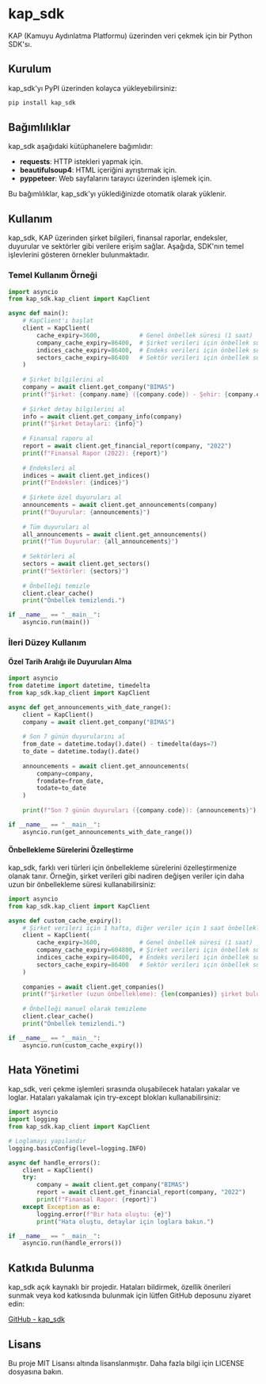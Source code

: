 # kap_sdk

KAP (Kamuyu Aydınlatma Platformu) üzerinden veri çekmek için bir Python SDK'sı.

## Kurulum

kap_sdk'yı PyPI üzerinden kolayca yükleyebilirsiniz:

```bash
pip install kap_sdk
```

## Bağımlılıklar

kap_sdk aşağıdaki kütüphanelere bağımlıdır:

- **requests**: HTTP istekleri yapmak için.
- **beautifulsoup4**: HTML içeriğini ayrıştırmak için.
- **pyppeteer**: Web sayfalarını tarayıcı üzerinden işlemek için.

Bu bağımlılıklar, kap_sdk'yı yüklediğinizde otomatik olarak yüklenir.

## Kullanım

kap_sdk, KAP üzerinden şirket bilgileri, finansal raporlar, endeksler, duyurular ve sektörler gibi verilere erişim sağlar. Aşağıda, SDK'nın temel işlevlerini gösteren örnekler bulunmaktadır.

### Temel Kullanım Örneği

```python
import asyncio
from kap_sdk.kap_client import KapClient

async def main():
    # KapClient'ı başlat
    client = KapClient(
        cache_expiry=3600,           # Genel önbellek süresi (1 saat)
        company_cache_expiry=86400,  # Şirket verileri için önbellek süresi (1 gün)
        indices_cache_expiry=86400,  # Endeks verileri için önbellek süresi (1 gün)
        sectors_cache_expiry=86400   # Sektör verileri için önbellek süresi (1 gün)
    )
    
    # Şirket bilgilerini al
    company = await client.get_company("BIMAS")
    print(f"Şirket: {company.name} ({company.code}) - Şehir: {company.city}")
    
    # Şirket detay bilgilerini al
    info = await client.get_company_info(company)
    print(f"Şirket Detayları: {info}")
    
    # Finansal raporu al
    report = await client.get_financial_report(company, "2022")
    print(f"Finansal Rapor (2022): {report}")
    
    # Endeksleri al
    indices = await client.get_indices()
    print(f"Endeksler: {indices}")
    
    # Şirkete özel duyuruları al
    announcements = await client.get_announcements(company)
    print(f"Duyurular: {announcements}")
    
    # Tüm duyuruları al
    all_announcements = await client.get_announcements()
    print(f"Tüm Duyurular: {all_announcements}")
    
    # Sektörleri al
    sectors = await client.get_sectors()
    print(f"Sektörler: {sectors}")
    
    # Önbelleği temizle
    client.clear_cache()
    print("Önbellek temizlendi.")

if __name__ == "__main__":
    asyncio.run(main())
```

### İleri Düzey Kullanım

#### Özel Tarih Aralığı ile Duyuruları Alma

```python
import asyncio
from datetime import datetime, timedelta
from kap_sdk.kap_client import KapClient

async def get_announcements_with_date_range():
    client = KapClient()
    company = await client.get_company("BIMAS")
    
    # Son 7 günün duyurularını al
    from_date = datetime.today().date() - timedelta(days=7)
    to_date = datetime.today().date()
    
    announcements = await client.get_announcements(
        company=company,
        fromdate=from_date,
        todate=to_date
    )
    
    print(f"Son 7 günün duyuruları ({company.code}): {announcements}")

if __name__ == "__main__":
    asyncio.run(get_announcements_with_date_range())
```

#### Önbellekleme Sürelerini Özelleştirme

kap_sdk, farklı veri türleri için önbellekleme sürelerini özelleştirmenize olanak tanır. Örneğin, şirket verileri gibi nadiren değişen veriler için daha uzun bir önbellekleme süresi kullanabilirsiniz:

```python
import asyncio
from kap_sdk.kap_client import KapClient

async def custom_cache_expiry():
    # Şirket verileri için 1 hafta, diğer veriler için 1 saat önbellekleme
    client = KapClient(
        cache_expiry=3600,           # Genel önbellek süresi (1 saat)
        company_cache_expiry=604800, # Şirket verileri için önbellek süresi (1 hafta)
        indices_cache_expiry=86400,  # Endeks verileri için önbellek süresi (1 gün)
        sectors_cache_expiry=86400   # Sektör verileri için önbellek süresi (1 gün)
    )
    
    companies = await client.get_companies()
    print(f"Şirketler (uzun önbellekleme): {len(companies)} şirket bulundu.")
    
    # Önbelleği manuel olarak temizleme
    client.clear_cache()
    print("Önbellek temizlendi.")

if __name__ == "__main__":
    asyncio.run(custom_cache_expiry())
```

## Hata Yönetimi

kap_sdk, veri çekme işlemleri sırasında oluşabilecek hataları yakalar ve loglar. Hataları yakalamak için try-except blokları kullanabilirsiniz:

```python
import asyncio
import logging
from kap_sdk.kap_client import KapClient

# Loglamayı yapılandır
logging.basicConfig(level=logging.INFO)

async def handle_errors():
    client = KapClient()
    try:
        company = await client.get_company("BIMAS")
        report = await client.get_financial_report(company, "2022")
        print(f"Finansal Rapor: {report}")
    except Exception as e:
        logging.error(f"Bir hata oluştu: {e}")
        print("Hata oluştu, detaylar için loglara bakın.")

if __name__ == "__main__":
    asyncio.run(handle_errors())
```

## Katkıda Bulunma

kap_sdk açık kaynaklı bir projedir. Hataları bildirmek, özellik önerileri sunmak veya kod katkısında bulunmak için lütfen GitHub deposunu ziyaret edin:

[GitHub - kap_sdk](https://github.com/kullanıcı_adı/kap_sdk)

## Lisans

Bu proje MIT Lisansı altında lisanslanmıştır. Daha fazla bilgi için LICENSE dosyasına bakın.

